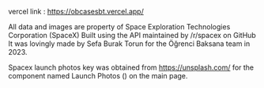 vercel link : https://obcasesbt.vercel.app/

All data and images are property of Space Exploration Technologies Corporation (SpaceX)
Built using the API maintained by /r/spacex on GitHub
It was lovingly made by Sefa Burak Torun for the Öğrenci Baksana team in 2023.

Spacex launch photos key was obtained from https://unsplash.com/ for the component named Launch Photos (<Slide/>) on the main page.
